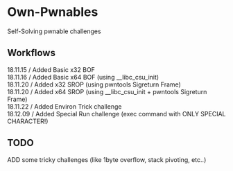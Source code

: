 # Own-Pwnables
Self-Solving pwnable challenges

## Workflows
18.11.15 / Added Basic x32 BOF  
18.11.16 / Added Basic x64 BOF (using __libc_csu_init)  
18.11.20 / Added x32 SROP (using pwntools Sigreturn Frame)  
18.11.20 / Added x64 SROP (using __libc_csu_init + pwntools Sigreturn Frame)  
18.11.22 / Added Environ Trick challenge  
18.12.09 / Added Special Run challenge (exec command with ONLY SPECIAL CHARACTER!)  


## TODO
ADD some tricky challenges (like 1byte overflow, stack pivoting, etc..)  
